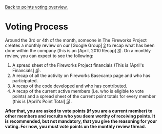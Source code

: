[Back to points voting overview.](overview)

Voting Process
==============

Around the 3rd or 4th of the month, someone in The Fireworks Project creates a
monthly review on our [Google Group] [2] to recap what has been done within the
company (this is an [April, 2010 Recap] [3]).  On a monthly review, you can
expect to see the following:

1. A spread sheet of the Fireworks Project financials (This is [April's Financials] [4]).
2. A recap of all the activity on Fireworks Basecamp page and who has participated.
3. A recap of the code developed and who has contributed.
4. A recap of the current active members (i.e. who is eligible to vote points)
and a spread sheet of the current point totals for every member (this is
[April's Point Total] [5]). 

**After that, you are asked to vote points (if you are a current member) to
other members and recruits who you deem worthy of receiving points. It is
recommended, but not mandatory, that you give the reasoning for your voting. For
now, you must vote points on the monthly review thread.**

  [2]: http://groups.google.com/group/fireworks-project
  [3]: http://groups.google.com/group/fireworks-project/browse_thread/thread/419ef003691a75f3#
  [4]: http://spreadsheets.google.com/ccc?key=0AqaYslezw-VQdHFWZjJCblUyMG5jbGZNS0JkM1hoRXc&hl=en
  [5]: http://spreadsheets.google.com/ccc?key=t_vDzdTb3whkkeFnLnvsgPw&hl=en

